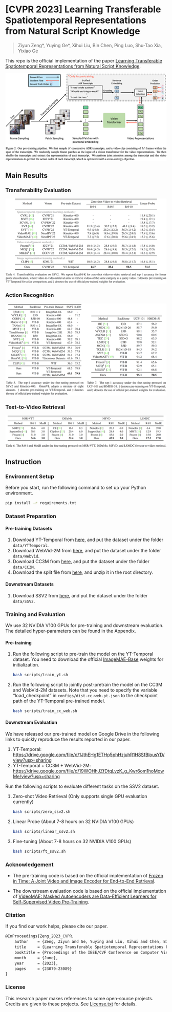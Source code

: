 # [CVPR 2023] Learning Transferable Spatiotemporal Representations from Natural Script Knowledge

> Ziyun Zeng\*, Yuying Ge\*, Xihui Liu, Bin Chen, Ping Luo, Shu-Tao Xia, Yixiao Ge

This repo is the official implementation of the paper [Learning Transferable Spatiotemporal Representations from Natural Script Knowledge](https://arxiv.org/abs/2209.15280).

![Fig2](assets/Fig2.png)

## Main Results

### Transferability Evaluation

![Tab4](assets/Tab4.png)

### Action Recognition

![Tab5-7](assets/Tab5-7.png)

### Text-to-Video Retrieval

![Tab6](assets/Tab6.png)

## Instruction

### Environment Setup

Before you start, run the following command to set up your Python environment.

```bash
pip install -r requirements.txt
```

### Dataset Preparation

#### Pre-training Datasets

1. Download YT-Temporal from [here](https://rowanzellers.com/merlot/), and put the dataset under the folder  `data/YTTemporal`.
2. Download WebVid-2M from [here](https://github.com/m-bain/webvid), and put the dataset under the folder `data/WebVid`.
3. Download CC3M from [here](https://ai.google.com/research/ConceptualCaptions/download), and put the dataset under the folder `data/CC3M`.
4. Download the split file from [here](https://drive.google.com/file/d/1Y2-CkRVymrORUrSE2whcf3i9hKa2NbcP/view?usp=sharing), and unzip it in the root directory.

#### Downstream Datasets

1. Download SSV2 from [here](https://developer.qualcomm.com/software/ai-datasets/something-something), and put the dataset under the folder `data/SSV2`.

### Training and Evaluation

We use 32 NVIDIA V100 GPUs for pre-training and downstream evaluation. The detailed hyper-parameters can be found in the Appendix.

#### Pre-training

1. Run the following script to pre-train the model on the YT-Temporal dataset. You need to download the official [ImageMAE-Base](https://dl.fbaipublicfiles.com/mae/pretrain/mae_pretrain_vit_base.pth) weights for initialization.

   ```bash
   bash scripts/train_yt.sh
   ```

2. Run the following script to jointly post-pretrain the model on the CC3M and WebVid-2M datasets. Note that you need to specify the variable “load_checkpoint” in `configs/dist-cc-web-pt.json` to the checkpoint path of the YT-Temporal pre-trained model.

   ```bash
   bash scripts/train_cc_web.sh
   ```

#### Downstream Evaluation

We have released our pre-trained model on Google Drive in the following links to quickly reproduce the results reported in our paper.

1. YT-Temporal: https://drive.google.com/file/d/1JthEHg1ETHp5phHzjuhR1H8SfBlousYD/view?usp=sharing
2. YT-Temporal + CC3M + WebVid-2M: https://drive.google.com/file/d/19WOHhJZfDtqLvzK_g_Kwr6om1hoMowMe/view?usp=sharing

Run the following scripts to evaluate different tasks on the SSV2 dataset.

1. Zero-shot Video Retrieval (Only supports single GPU evaluation currently)

   ```bash
   bash scripts/zero_ssv2.sh
   ```

2. Linear Probe (About 7-8 hours on 32 NVIDIA V100 GPUs)

   ```bash
   bash scripts/linear_ssv2.sh
   ```

3. Fine-tuning (About 7-8 hours on 32 NVIDIA V100 GPUs)

   ````bash
   bash scripts/ft_ssv2.sh
   ````

### Acknowledgement

+ The pre-training code is based on the official implementation of [Frozen in Time: A Joint Video and Image Encoder for End-to-End Retrieval](https://github.com/m-bain/frozen-in-time).

+ The downstream evaluation code is based on the official implementation of [VideoMAE: Masked Autoencoders are Data-Efficient Learners for Self-Supervised Video Pre-Training](https://github.com/MCG-NJU/VideoMAE).

### Citation

If you find our work helps, please cite our paper.

```tex
@InProceedings{Zeng_2023_CVPR,
    author    = {Zeng, Ziyun and Ge, Yuying and Liu, Xihui and Chen, Bin and Luo, Ping and Xia, Shu-Tao and Ge, Yixiao},
    title     = {Learning Transferable Spatiotemporal Representations From Natural Script Knowledge},
    booktitle = {Proceedings of the IEEE/CVF Conference on Computer Vision and Pattern Recognition (CVPR)},
    month     = {June},
    year      = {2023},
    pages     = {23079-23089}
}
```

### License

This research paper makes references to some open-source projects. Credits are given to these projects. See [License.txt](License.txt) for details.




